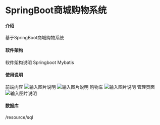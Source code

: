 # SpringBoot商城购物系统

#### 介绍
基于SpringBoot商城购物系统

#### 软件架构
软件架构说明
Springboot
Mybatis




#### 使用说明

前端内容
![输入图片说明](https://images.gitee.com/uploads/images/2022/0519/235825_0d89a244_9951908.png "屏幕截图.png")
![输入图片说明](https://images.gitee.com/uploads/images/2022/0519/235900_0eceb048_9951908.png "屏幕截图.png")
购物车
![输入图片说明](imageshop.png)
管理页面
![输入图片说明](image.png)
#### 数据库
/resource/sql




